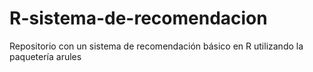 # R-sistema-de-recomendacion
Repositorio con un sistema de recomendación básico en R utilizando la paquetería arules
